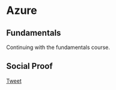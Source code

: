 # Azure

## Fundamentals

Continuing with the fundamentals course.

## Social Proof

[Tweet](https://twitter.com/rahulnv/status/1315854733081485312)